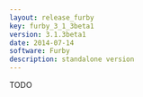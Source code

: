 ```yaml
---
layout: release_furby
key: furby_3_1_3beta1
version: 3.1.3beta1
date: 2014-07-14
software: Furby
description: standalone version
---
```


TODO